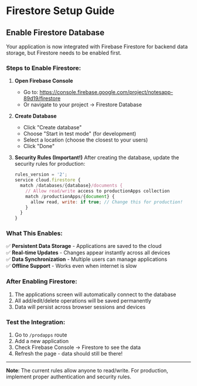 # Firestore Setup Guide

## Enable Firestore Database

Your application is now integrated with Firebase Firestore for backend data storage, but Firestore needs to be enabled first.

### Steps to Enable Firestore:

1. **Open Firebase Console**
   - Go to: https://console.firebase.google.com/project/notesapp-89d19/firestore
   - Or navigate to your project → Firestore Database

2. **Create Database**
   - Click "Create database"
   - Choose "Start in test mode" (for development)
   - Select a location (choose the closest to your users)
   - Click "Done"

3. **Security Rules (Important!)**
   After creating the database, update the security rules for production:
   ```javascript
   rules_version = '2';
   service cloud.firestore {
     match /databases/{database}/documents {
       // Allow read/write access to productionApps collection
       match /productionApps/{document} {
         allow read, write: if true; // Change this for production!
       }
     }
   }
   ```

### What This Enables:

✅ **Persistent Data Storage** - Applications are saved to the cloud  
✅ **Real-time Updates** - Changes appear instantly across all devices  
✅ **Data Synchronization** - Multiple users can manage applications  
✅ **Offline Support** - Works even when internet is slow  

### After Enabling Firestore:

1. The applications screen will automatically connect to the database
2. All add/edit/delete operations will be saved permanently
3. Data will persist across browser sessions and devices

### Test the Integration:

1. Go to `/prodapps` route
2. Add a new application
3. Check Firebase Console → Firestore to see the data
4. Refresh the page - data should still be there!

---

**Note**: The current rules allow anyone to read/write. For production, implement proper authentication and security rules.

